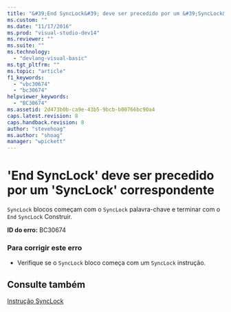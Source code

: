 ```yaml
---
title: "&#39;End SyncLock&#39; deve ser precedido por um &#39;SyncLock&#39; correspondente | Microsoft Docs"
ms.custom: ""
ms.date: "11/17/2016"
ms.prod: "visual-studio-dev14"
ms.reviewer: ""
ms.suite: ""
ms.technology: 
  - "devlang-visual-basic"
ms.tgt_pltfrm: ""
ms.topic: "article"
f1_keywords: 
  - "vbc30674"
  - "bc30674"
helpviewer_keywords: 
  - "BC30674"
ms.assetid: 2d473b0b-ca9e-43b5-9bcb-b00766bc90a4
caps.latest.revision: 8
caps.handback.revision: 8
author: "stevehoag"
ms.author: "shoag"
manager: "wpickett"
---
```

# &#39;End SyncLock&#39; deve ser precedido por um &#39;SyncLock&#39; correspondente
`SyncLock` blocos começam com o `SyncLock` palavra\-chave e terminar com o `End` `SyncLock` Construir.  
  
 **ID do erro:** BC30674  
  
### Para corrigir este erro  
  
-   Verifique se o `SyncLock` bloco começa com um `SyncLock` instrução.  
  
## Consulte também  
 [Instrução SyncLock](../../visual-basic/language-reference/statements/synclock-statement.md)